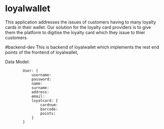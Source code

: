 # loyalwallet
This application addresses the issues of customers having to many loyalty cards in their wallet. Our solution for the loyalty card providers is to give them the platform  to digitise the loyalty card which they issue to thier customers.


#backend-dev
This is backend of loyalwallet which implements the rest end points of the 
frontend of loyalwallet, 

Data Model:

            User: {
                username:
                password:
                name:
                surname:
                address:
                email:
                loyalcard: {
                    cardnum:
                    barcode:
                    points:
                }
            }